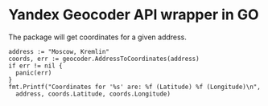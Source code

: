 Yandex Geocoder API wrapper in GO
=================================

The package will get coordinates for a given address.
```
address := "Moscow, Kremlin"
coords, err := geocoder.AddressToCoordinates(address)
if err != nil {
  panic(err)
}
fmt.Printf("Coordinates for '%s' are: %f (Latitude) %f (Longitude)\n",
  address, coords.Latitude, coords.Longitude)
```
